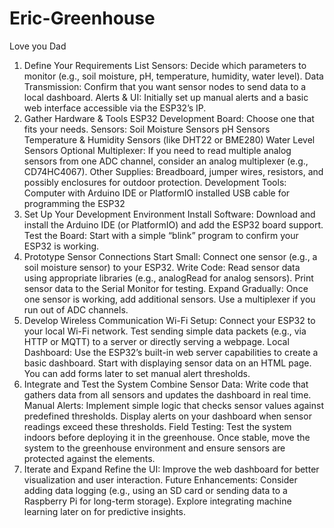 # Eric-Greenhouse
Love you Dad

1. Define Your Requirements
List Sensors: Decide which parameters to monitor (e.g., soil moisture, pH, temperature, humidity, water level).
Data Transmission: Confirm that you want sensor nodes to send data to a local dashboard.
Alerts & UI: Initially set up manual alerts and a basic web interface accessible via the ESP32’s IP.
2. Gather Hardware & Tools
ESP32 Development Board: Choose one that fits your needs.
Sensors:
Soil Moisture Sensors
pH Sensors
Temperature & Humidity Sensors (like DHT22 or BME280)
Water Level Sensors
Optional Multiplexer: If you need to read multiple analog sensors from one ADC channel, consider an analog multiplexer (e.g., CD74HC4067).
Other Supplies: Breadboard, jumper wires, resistors, and possibly enclosures for outdoor protection.
Development Tools:
Computer with Arduino IDE or PlatformIO installed
USB cable for programming the ESP32
3. Set Up Your Development Environment
Install Software: Download and install the Arduino IDE (or PlatformIO) and add the ESP32 board support.
Test the Board: Start with a simple “blink” program to confirm your ESP32 is working.
4. Prototype Sensor Connections
Start Small: Connect one sensor (e.g., a soil moisture sensor) to your ESP32.
Write Code:
Read sensor data using appropriate libraries (e.g., analogRead for analog sensors).
Print sensor data to the Serial Monitor for testing.
Expand Gradually: Once one sensor is working, add additional sensors. Use a multiplexer if you run out of ADC channels.
5. Develop Wireless Communication
Wi-Fi Setup:
Connect your ESP32 to your local Wi-Fi network.
Test sending simple data packets (e.g., via HTTP or MQTT) to a server or directly serving a webpage.
Local Dashboard:
Use the ESP32’s built-in web server capabilities to create a basic dashboard. Start with displaying sensor data on an HTML page.
You can add forms later to set manual alert thresholds.
6. Integrate and Test the System
Combine Sensor Data: Write code that gathers data from all sensors and updates the dashboard in real time.
Manual Alerts:
Implement simple logic that checks sensor values against predefined thresholds.
Display alerts on your dashboard when sensor readings exceed these thresholds.
Field Testing:
Test the system indoors before deploying it in the greenhouse.
Once stable, move the system to the greenhouse environment and ensure sensors are protected against the elements.
7. Iterate and Expand
Refine the UI: Improve the web dashboard for better visualization and user interaction.
Future Enhancements:
Consider adding data logging (e.g., using an SD card or sending data to a Raspberry Pi for long-term storage).
Explore integrating machine learning later on for predictive insights.
